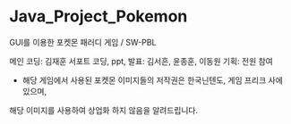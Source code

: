 # Java_Project_Pokemon
 GUI를 이용한 포켓몬 패러디 게임 / SW-PBL

메인 코딩: 김재훈
서포트 코딩, ppt, 발표: 김서흔, 윤종훈, 이동원
기획: 전원 참여


* 해당 게임에서 사용된
포켓몬 이미지들의 저작권은
한국닌텐도, 게임 프리크 사에 있으며,

해당 이미지를 사용하여 상업화 하지 않음을 알려드립니다.

